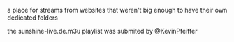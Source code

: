 a place for streams from websites that weren't big enough to have their own dedicated folders

the sunshine-live.de.m3u playlist was submited by @KevinPfeiffer 